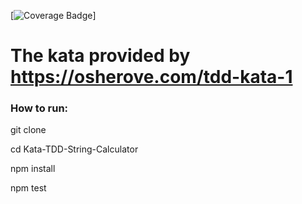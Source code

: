 [![Coverage Badge](https://img.shields.io/endpoint?url=https://gist.githubusercontent.com/MarcioRamos90/56acb6c98677c3057bf40d8b43b117b2079561f3/raw/Kata-TDD-String-Calculator__heads_master.json)]


# The kata provided by https://osherove.com/tdd-kata-1

### How to run:
  git clone
  
  cd Kata-TDD-String-Calculator
  
  npm install
  
  npm test
